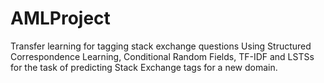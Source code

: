 # AMLProject
Transfer learning for tagging stack exchange questions
Using Structured Correspondence Learning, Conditional Random Fields, TF-IDF and LSTSs for the task of predicting Stack Exchange tags for a new domain.
